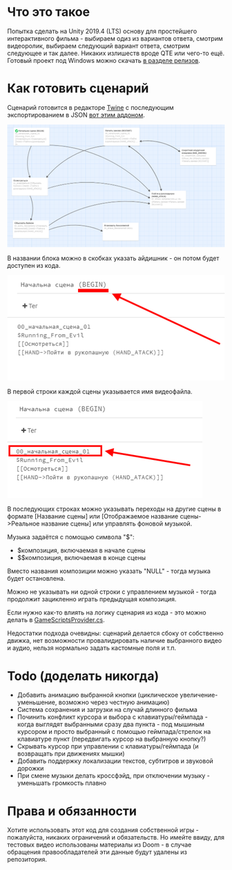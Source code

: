 # Что это такое

Попытка сделать на Unity 2019.4 (LTS) основу для простейшего интерактивного фильма - выбираем одиз из вариантов ответа, смотрим видеоролик, выбираем следующий вариант ответа, смотрим следующее и так далее. Никаких излишеств вроде QTE или чего-то ещё. Готовый проект под Windows можно скачать [в разделе релизов](https://github.com/Newbilius/UnityFMVProofOfConcept/releases).

# Как готовить сценарий

Сценарий готовится в редакторе [Twine](https://github.com/klembot/twinejs/releases/) с последующим экспортированием в JSON [вот этим аддоном](https://github.com/DigitalCarleton/Prairie/wiki/Exporting-Data-from-Twine-to-JSON). 

![внешний вид сценария](/screens_for_github/screens.png)

В названии блока можно в скобках указать айдишник - он потом будет доступен из кода.

![иллюстрация](/screens_for_github/scene_id.png)

В первой строки каждой сцены указывается имя видеофайла.

![иллюстрация](/screens_for_github/file_name.png)

В последующих строках можно указывать переходы на другие сцены в формате [Название сцены] или [Отображаемое название сцены->Реальное название сцены] или управлять фоновой музыкой.

Музыка задаётся с помощью символа "$":
* $композиция, включаемая в начале сцены
* $$композиция, включаемая в конце сцены

Вместо названия композиции можно указать "NULL" - тогда музыка будет остановлена.

Можно не указывать ни одной строки с управлением музыкой - тогда продолжит зацикленно играть предыдущая композиция.

Если нужно как-то влиять на логику сценария из кода - это можно делать в [GameScriptsProvider.cs](Assets/Scripts/Gameplay/GameScriptsProvider.cs).

Недостатки подхода очевидны: сценарий делается сбоку от собственно движка, нет возможности провалидировать наличие выбранного видео и аудио, нельзя нормально задать кастомные поля и т.п.

# Todo (доделать никогда)

* Добавить анимацию выбранной кнопки (циклическое увеличение-уменьшение, возможно через честную анимацию)
* Система сохранения и загрузки на случай длинного фильма
* Починить конфликт курсора и выбора с клавиатуры/геймпада - когда выглядят выбранными сразу два пункта - под мышиным курсором и просто выбранный с помощью геймпада/стрелок на клавиатуре пункт (передвигать курсор на выбранную кнопку?)
* Скрывать курсор при управлении с клавиатуры/геймпада (и возвращать при движениях мышки)
* Добавить поддержку локализации текстов, субтитров и звуковой дорожки
* При смене музыки делать кроссфэйд, при отключении музыку - уменьшать громкость плавно

# Права и обязанности

Хотите использовать этот код для создания собственной игры - пожалуйста, никаких ограничений и обязательств. Но имейте ввиду, для тестовых видео использованы материалы из Doom - в случае обращения правообладателей эти данные будут удалены из репозитория.
